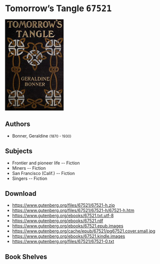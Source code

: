 # Tomorrow’s Tangle <kbd>67521</kbd>

![](./cover.medium.jpg "")

## Authors


 - Bonner, Geraldine <small>(1870 - 1930)</small>

## Subjects


 - Frontier and pioneer life -- Fiction
 - Miners -- Fiction
 - San Francisco (Calif.) -- Fiction
 - Singers -- Fiction

## Download


 - https://www.gutenberg.org/files/67521/67521-h.zip
 - https://www.gutenberg.org/files/67521/67521-h/67521-h.htm
 - https://www.gutenberg.org/ebooks/67521.txt.utf-8
 - https://www.gutenberg.org/ebooks/67521.rdf
 - https://www.gutenberg.org/ebooks/67521.epub.images
 - https://www.gutenberg.org/cache/epub/67521/pg67521.cover.small.jpg
 - https://www.gutenberg.org/ebooks/67521.kindle.images
 - https://www.gutenberg.org/files/67521/67521-0.txt

## Book Shelves



